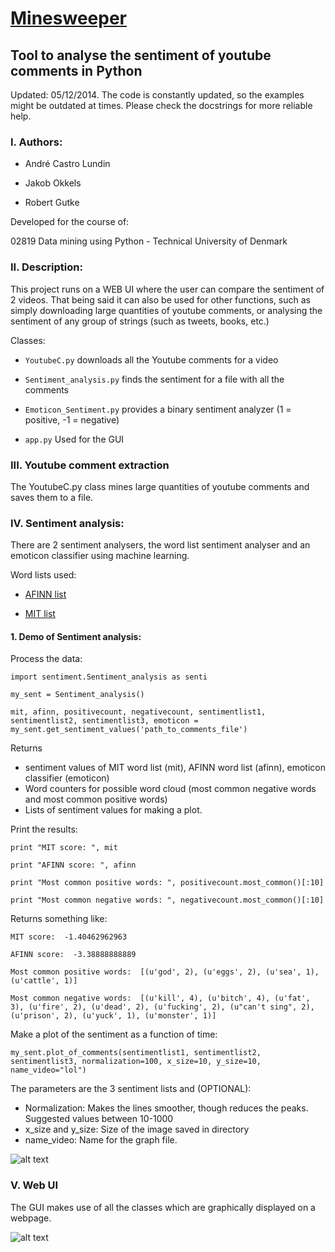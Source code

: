 # [Minesweeper](https://github.com/MiningPythonGroup/Minesweeper)
## Tool to analyse the sentiment of youtube comments in Python
Updated: 05/12/2014. The code is constantly updated, so the examples might be outdated at times. Please check the docstrings for more reliable help.

### I. Authors:
* André Castro Lundin

* Jakob Okkels

* Robert Gutke

Developed for the course of:

02819 Data mining using Python - Technical University of Denmark

### II. Description:

This project runs on a WEB UI where the user can compare the sentiment of 2 videos. That being said it can also be used for other functions, such as simply downloading large quantities of youtube comments, or analysing the sentiment of any group of strings (such as tweets, books, etc.)

Classes:

* `YoutubeC.py` downloads all the Youtube comments for a video

* `Sentiment_analysis.py` finds the sentiment for a file with all the comments

* `Emoticon_Sentiment.py` provides a binary sentiment analyzer (1 = positive, -1 = negative)

* `app.py` Used for the GUI

### III. Youtube comment extraction

The YoutubeC.py class mines large quantities of youtube comments and saves them to a file.

### IV. Sentiment analysis:

There are 2 sentiment analysers, the word list sentiment analyser and an emoticon classifier using machine learning.

Word lists used:

- [AFINN list](http://neuro.imm.dtu.dk/wiki/AFINN)

- [MIT list](http://goo.gl/01A0iw)

#### 1. Demo of Sentiment analysis:

Process the data:

`import sentiment.Sentiment_analysis as senti`

`my_sent = Sentiment_analysis()`

`mit, afinn, positivecount, negativecount, sentimentlist1, sentimentlist2, sentimentlist3, emoticon = my_sent.get_sentiment_values('path_to_comments_file')`

Returns 
- sentiment values of MIT word list (mit), AFINN word list (afinn), emoticon classifier (emoticon)
- Word counters for possible word cloud (most common negative words and most common positive words)
- Lists of sentiment values for making a plot.

Print the results:

`print "MIT score: ", mit`

`print "AFINN score: ", afinn`

`print "Most common positive words: ", positivecount.most_common()[:10]`

`print "Most common negative words: ", negativecount.most_common()[:10]`

Returns something like:

`MIT score:  -1.40462962963`

`AFINN score:  -3.38888888889`

`Most common positive words:  [(u'god', 2), (u'eggs', 2), (u'sea', 1), (u'cattle', 1)]`

`Most common negative words:  [(u'kill', 4), (u'bitch', 4), (u'fat', 3), (u'fire', 2), (u'dead', 2), (u'fucking', 2), (u"can't sing", 2), (u'prison', 2), (u'yuck', 1), (u'monster', 1)]`

Make a plot of the sentiment as a function of time:

`my_sent.plot_of_comments(sentimentlist1, sentimentlist2, sentimentlist3, normalization=100, x_size=10, y_size=10, name_video="lol")`

The parameters are the 3 sentiment lists and (OPTIONAL):
- Normalization: Makes the lines smoother, though reduces the peaks. Suggested values between 10-1000
- x_size and y_size: Size of the image saved in directory
- name_video: Name for the graph file.

![alt text](http://i.imgur.com/F7XJQyQl.jpg "Plot sample. Ignore smoothness, as the normalization and size were left to default")

### V. Web UI

The GUI makes use of all the classes which are graphically displayed on a webpage.

![alt text](http://upload.wikimedia.org/wikipedia/en/5/5c/Minesweeper_Icon.png "Not that kind of mine. Datamining...")
